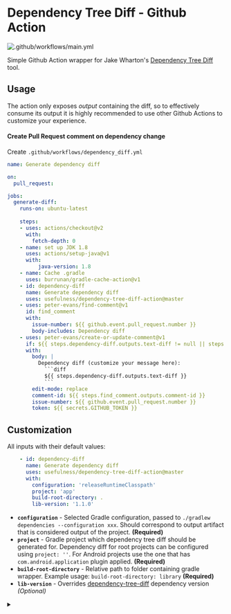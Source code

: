 # Dependency Tree Diff - Github Action

![.github/workflows/main.yml](https://github.com/usefulness/dependency-tree-diff-action/workflows/.github/workflows/main.yml/badge.svg)

Simple Github Action wrapper for Jake Wharton's [Dependency Tree Diff](https://github.com/JakeWharton/dependency-tree-diff) tool.

## Usage 
The action only exposes _output_ containing the diff, so to effectively consume its output it is highly recommended to use other Github Actions to customize your experience.

#### Create Pull Request comment on dependency change   
Create `.github/workflows/dependency_diff.yml`

```yml
name: Generate dependency diff

on:
  pull_request:

jobs:
  generate-diff:
    runs-on: ubuntu-latest
    
    steps:
    - uses: actions/checkout@v2
      with:
        fetch-depth: 0
    - name: set up JDK 1.8
      uses: actions/setup-java@v1
      with:
          java-version: 1.8
    - name: Cache .gradle
      uses: burrunan/gradle-cache-action@v1
    - id: dependency-diff
      name: Generate dependency diff
      uses: usefulness/dependency-tree-diff-action@master
    - uses: peter-evans/find-comment@v1
      id: find_comment
      with:
        issue-number: ${{ github.event.pull_request.number }}
        body-includes: Dependency diff
    - uses: peter-evans/create-or-update-comment@v1
      if: ${{ steps.dependency-diff.outputs.text-diff != null || steps.find_comment.outputs.comment-id != null }}
      with:
        body: |
          Dependency diff (customize your message here): 
            ```diff
            ${{ steps.dependency-diff.outputs.text-diff }}
            ```
        edit-mode: replace
        comment-id: ${{ steps.find_comment.outputs.comment-id }}
        issue-number: ${{ github.event.pull_request.number }}
        token: ${{ secrets.GITHUB_TOKEN }}
```

## Customization
All inputs with their default values:
```yml
    - id: dependency-diff
      name: Generate dependency diff
      uses: usefulness/dependency-tree-diff-action@master
      with:
        configuration: 'releaseRuntimeClasspath'
        project: 'app'
        build-root-directory: .
        lib-version: '1.1.0'
```

- **`configuration`** - Selected Gradle configuration, passed to `./gradlew dependencies --configuration xxx`.
Should correspond to output artifact that is considered output of the project.  **(Required)**
- **`project`** - Gradle project which dependency tree diff should be generated for. 
Dependency diff for root projects can be configured using `project: ''`. 
 For Android projects use the one that has `com.android.application` plugin applied. **(Required)**
- **`build-root-directory`** - Relative path to folder containing gradle wrapper. 
Example usage: `build-root-directory: library` **(Required)**
- **`lib-version`** - Overrides [dependency-tree-diff](https://github.com/JakeWharton/dependency-tree-diff) dependency version _(Optional)_

<details><summary></summary>
<p>

🙏 Praise 🙏 be 🙏 to 🙏 Wharton 🙏

</p>
</details>
